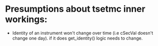 # Presumptions about tsetmc inner workings:
- Identity of an instrument won't change over time (i.e cSecVal doesn't change one day). if it does get_identity() logic needs to change.